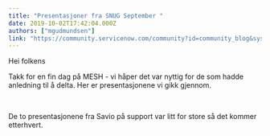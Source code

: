 ```yaml
---
title: "Presentasjoner fra SNUG September "
date: 2019-10-02T17:42:04.000Z
authors: ["mgudmundsen"]
link: "https://community.servicenow.com/community?id=community_blog&sys_id=77876df8dbd80854fff8a345ca96196c"
---
```

<p>Hei folkens</p>
<p>Takk for en fin dag på MESH - vi håper det var nyttig for de som hadde anledning til å delta. Her er presentasjonene vi gikk gjennom.</p>
<p> </p>
<p>De to presentasjonene fra Savio på support var litt for store så det kommer etterhvert.</p>